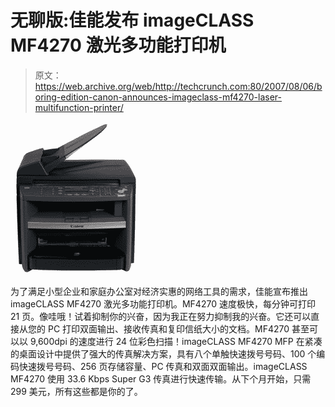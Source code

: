 # 无聊版:佳能发布 imageCLASS MF4270 激光多功能打印机

> 原文：<https://web.archive.org/web/http://techcrunch.com:80/2007/08/06/boring-edition-canon-announces-imageclass-mf4270-laser-multifunction-printer/>

![20070806_hires_mf4270.jpg](img/84a02eef8fd4d00b9c2ed0690a56dfc4.png)

为了满足小型企业和家庭办公室对经济实惠的网络工具的需求，佳能宣布推出 imageCLASS MF4270 激光多功能打印机。MF4270 速度极快，每分钟可打印 21 页。像哇哦！试着抑制你的兴奋，因为我正在努力抑制我的兴奋。它还可以直接从您的 PC 打印双面输出、接收传真和复印信纸大小的文档。MF4270 甚至可以以 9,600dpi 的速度进行 24 位彩色扫描！imageCLASS MF4270 MFP 在紧凑的桌面设计中提供了强大的传真解决方案，具有八个单触快速拨号号码、100 个编码快速拨号号码、256 页存储容量、PC 传真和双面双面输出。imageCLASS MF4270 使用 33.6 Kbps Super G3 传真进行快速传输。从下个月开始，只需 299 美元，所有这些都是你的了。